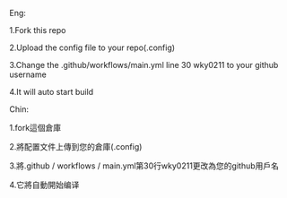 Eng:

1.Fork this repo

2.Upload the config file to your repo(.config)

3.Change the .github/workflows/main.yml line 30 wky0211 to your github username

4.It will auto start build

Chin:

1.fork這個倉庫

2.將配置文件上傳到您的倉庫(.config)

3.將.github / workflows / main.yml第30行wky0211更改為您的github用戶名

4.它將自動開始编译
